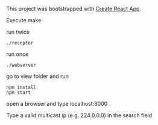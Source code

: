 This project was bootstrapped with [Create React App](https://github.com/facebook/create-react-app).

Execute make

run twice

    ./receptor 

run once

    ./webserver 

go to view folder and run 

    npm install
    npm start

open a browser and type localhost:8000

Type a valid multicast ip (e.g. 224.0.0.0) in the search field

